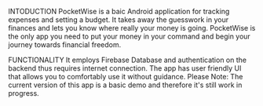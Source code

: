 INTODUCTION
PocketWise is a baic Android application for tracking expenses and setting a budget. It takes away the guesswork in your finances and lets you know where really your money is going. PocketWise is the only app you need to put your money in your command and begin your journey towards financial freedom.

FUNCTIONALITY
It employs Firebase Database and authentication on the backend thus requires internet connection. The app has user friendly UI that allows you to comfortably use it without guidance.
Please Note: The current version of this app is a basic demo and therefore it's still work in progress.
